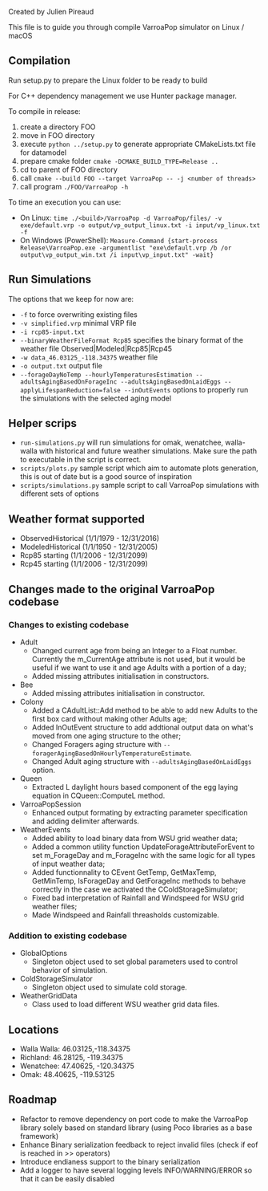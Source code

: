 Created by Julien Pireaud

This file is to guide you through compile VarroaPop simulator on Linux / macOS

## Compilation

Run setup.py to prepare the Linux folder to be ready to build

For C++ dependency management we use Hunter package manager.

To compile in release:

1. create a directory FOO
1. move in FOO directory
1. execute `python ../setup.py` to generate appropriate CMakeLists.txt file for datamodel
1. prepare cmake folder `cmake -DCMAKE_BUILD_TYPE=Release ..`
1. cd to parent of FOO directory
1. call `cmake --build FOO --target VarroaPop -- -j <number of threads>`
1. call program `./FOO/VarroaPop -h`

To time an execution you can use:

-   On Linux: `time ./<build>/VarroaPop -d VarroaPop/files/ -v exe/default.vrp -o output/vp_output_linux.txt -i input/vp_linux.txt -f`
-   On Windows (PowerShell): `Measure-Command {start-process Release\VarroaPop.exe -argumentlist "exe\default.vrp /b /or output\vp_output_win.txt /i input\vp_input.txt" -wait}`

## Run Simulations

The options that we keep for now are:

-   `-f` to force overwriting existing files
-   `-v simplified.vrp` minimal VRP file
-   `-i rcp85-input.txt`
-   `--binaryWeatherFileFormat Rcp85` specifies the binary format of the weather file Observed|Modeled|Rcp85|Rcp45
-   `-w data_46.03125_-118.34375` weather file
-   `-o output.txt` output file
-   `--forageDayNoTemp --hourlyTemperaturesEstimation --adultsAgingBasedOnForageInc --adultsAgingBasedOnLaidEggs --applyLifespanReduction=false --inOutEvents` options to properly run the simulations with the selected aging model

## Helper scrips

-   `run-simulations.py` will run simulations for omak, wenatchee, walla-walla with historical and future weather simulations. Make sure the path to executable in the script is correct.
-   `scripts/plots.py` sample script which aim to automate plots generation, this is out of date but is a good source of inspiration
-   `scripts/simulations.py` sample script to call VarroaPop simulations with different sets of options

## Weather format supported

-   ObservedHistorical (1/1/1979 - 12/31/2016) 
-   ModeledHistorical (1/1/1950 - 12/31/2005)
-   Rcp85 starting (1/1/2006 - 12/31/2099)
-   Rcp45 starting (1/1/2006 - 12/31/2099)

## Changes made to the original VarroaPop codebase

### Changes to existing codebase

-   Adult
    -   Changed current age from being an Integer to a Float number. Currently the m_CurrentAge attribute is not used, but it would be useful if we want to use it and age Adults with a portion of a day;
    -   Added missing attributes initialisation in constructors.
-   Bee
    -   Added missing attributes initialisation in constructor.
-   Colony
    -   Added a CAdultList::Add method to be able to add new Adults to the first box card without making other Adults age;
    -   Added InOutEvent structure to add addtional output data on what's moved from one aging structure to the other;
    -   Changed Foragers aging structure with `--foragerAgingBasedOnHourlyTemperatureEstimate`.
    -   Changed Adult aging structure with `--adultsAgingBasedOnLaidEggs` option.
-   Queen
    -   Extracted L daylight hours based component of the egg laying equation in CQueen::ComputeL method.
-   VarroaPopSession
    -   Enhanced output formating by extracting parameter specification and adding delimiter afterwards.
-   WeatherEvents
    -   Added ability to load binary data from WSU grid weather data;
    -   Added a common utility function UpdateForageAttributeForEvent to set m_ForageDay and m_ForageInc with the same logic for all types of input weather data;
    -   Added functionnality to CEvent GetTemp, GetMaxTemp, GetMinTemp, IsForageDay and GetForageInc methods to behave correctly in the case we activated the CColdStorageSimulator;
    -   Fixed bad interpretation of Rainfall and Windspeed for WSU grid weather files;
    -   Made Windspeed and Rainfall threasholds customizable.

### Addition to existing codebase

-   GlobalOptions
    -   Singleton object used to set global parameters used to control behavior of simulation.
-   ColdStorageSimulator
    -   Singleton object used to simulate cold storage.
-   WeatherGridData
    -   Class used to load different WSU weather grid data files.

## Locations

-   Walla Walla: 46.03125,-118.34375
-   Richland: 46.28125, -119.34375
-   Wenatchee: 47.40625, -120.34375
-   Omak: 48.40625, -119.53125

## Roadmap

- Refactor to remove dependency on port code to make the VarroaPop library solely based on standard library (using Poco libraries as a base framework)
- Enhance Binary serialization feedback to reject invalid files (check if eof is reached in >> operators)
- Introduce endianess support to the binary serialization
- Add a logger to have several logging levels INFO/WARNING/ERROR so that it can be easily disabled

